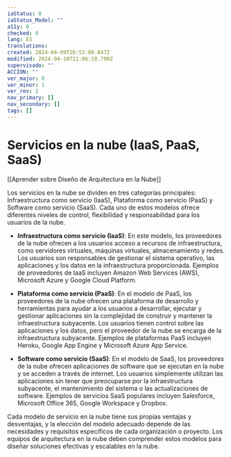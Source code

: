 ```yaml
---
iaStatus: 0
iaStatus_Model: ""
a11y: 0
checked: 0
lang: ES
translations: 
created: 2024-04-09T20:53:09.847Z
modified: 2024-04-10T21:06:10.790Z
supervisado: ""
ACCION: ""
ver_major: 0
ver_minor: 1
ver_rev: 2
nav_primary: []
nav_secondary: []
tags: []
---
```

# Servicios en la nube (IaaS, PaaS, SaaS)

[[Aprender sobre Diseño de Arquitectura en la Nube]]

Los servicios en la nube se dividen en tres categorías principales: Infraestructura como servicio (IaaS), Plataforma como servicio (PaaS) y Software como servicio (SaaS). Cada uno de estos modelos ofrece diferentes niveles de control, flexibilidad y responsabilidad para los usuarios de la nube.

- **Infraestructura como servicio (IaaS)**: En este modelo, los proveedores de la nube ofrecen a los usuarios acceso a recursos de infraestructura, como servidores virtuales, máquinas virtuales, almacenamiento y redes. Los usuarios son responsables de gestionar el sistema operativo, las aplicaciones y los datos en la infraestructura proporcionada. Ejemplos de proveedores de IaaS incluyen Amazon Web Services (AWS), Microsoft Azure y Google Cloud Platform.

- **Plataforma como servicio (PaaS)**: En el modelo de PaaS, los proveedores de la nube ofrecen una plataforma de desarrollo y herramientas para ayudar a los usuarios a desarrollar, ejecutar y gestionar aplicaciones sin la complejidad de construir y mantener la infraestructura subyacente. Los usuarios tienen control sobre las aplicaciones y los datos, pero el proveedor de la nube se encarga de la infraestructura subyacente. Ejemplos de plataformas PaaS incluyen Heroku, Google App Engine y Microsoft Azure App Service.

- **Software como servicio (SaaS)**: En el modelo de SaaS, los proveedores de la nube ofrecen aplicaciones de software que se ejecutan en la nube y se acceden a través de internet. Los usuarios simplemente utilizan las aplicaciones sin tener que preocuparse por la infraestructura subyacente, el mantenimiento del sistema o las actualizaciones de software. Ejemplos de servicios SaaS populares incluyen Salesforce, Microsoft Office 365, Google Workspace y Dropbox.

Cada modelo de servicio en la nube tiene sus propias ventajas y desventajas, y la elección del modelo adecuado depende de las necesidades y requisitos específicos de cada organización o proyecto. Los equipos de arquitectura en la nube deben comprender estos modelos para diseñar soluciones efectivas y escalables en la nube.
